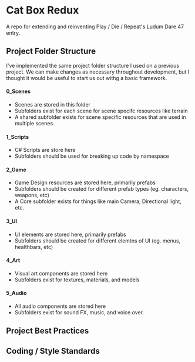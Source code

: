 # Cat Box Redux
A repo for extending and reinventing Play / Die / Repeat's Ludum Dare 47 entry.

## Project Folder Structure
I've implemented the same project folder structure I used on a previous project.  We can make changes as necessary throughout development, but I thought it would be useful to start us out withg a basic framework.

#### 0_Scenes
 - Scenes are stored in this folder
 - Subfolders exist for each scene for scene specifc resources like terrain
 - A shared subfolder exists for scene specific resources that are used in multiple scenes.
#### 1_Scripts
 - C# Scripts are store here
 - Subfolders should be used for breaking up code by namespace
#### 2_Game
 - Game Design resources are stored here, primarily prefabs
 - Subfolders should be created for different prefab types (eg. characters, weapons, etc)
 - A Core subfolder exists for things like main Camera, Directional light, etc.
#### 3_UI
 - UI elements are stored here, primarily prefabs
 - Subfolders should be created for different elemtns of UI (eg. menus, healthbars, etc)
#### 4_Art
 - Visual art components are stored here
 - Subfolders exist for textures, materials, and models
#### 5_Audio
 - All audio components are stored here
 - Subfolders exist for sound FX, music, and voice over.
 
## Project Best Practices
 
 
## Coding / Style Standards
 
